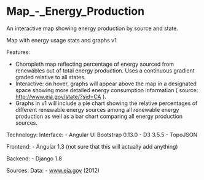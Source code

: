 # Map_-_Energy_Production
An interactive map showing energy production by source and state.

Map with energy usage stats and graphs
v1

Features:
   - Choropleth map reflecting percentage of energy 
   sourced from renewables out of total energy production. Uses a 
   continuous gradient graded relative to all states.
   - Interactive: on hover, graphs will appear above the map in a 
   designated space showing more detailed energy consumption 
   information ( source: http://www.eia.gov/state/?sid=CA ).
   - Graphs in v1 will include a pie chart showing the relative 
   percentages of different renewable energy sources among all 
   renewable energy production as well as a bar chart comparing 
   all energy production sources.

Technology:
   Interface:
      - Angular UI Bootstrap 0.13.0
      - D3 3.5.5
      - TopoJSON
   
   Frontend:
      - Angular 1.3 (not sure that this will actually add anything) 
   
   Backend:
      - Django 1.8
      
Sources:
   Data:
      - www.eia.gov (2012)
